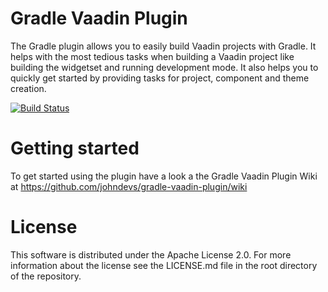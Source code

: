 # Gradle Vaadin Plugin
The Gradle plugin allows you to easily build Vaadin projects with Gradle. It helps with the most tedious tasks when 
building a Vaadin project like building the widgetset and running development mode. It also helps you to quickly get 
started by providing tasks for project, component and theme creation.


[![Build Status](https://travis-ci.org/johndevs/gradle-vaadin-plugin.png?branch=master)](https://travis-ci.org/johndevs/gradle-vaadin-plugin)


# Getting started
To get started using the plugin have a look a the Gradle Vaadin Plugin Wiki at https://github.com/johndevs/gradle-vaadin-plugin/wiki

# License
This software is distributed under the Apache License 2.0. For more information about the license see the LICENSE.md file 
in the root directory of the repository.